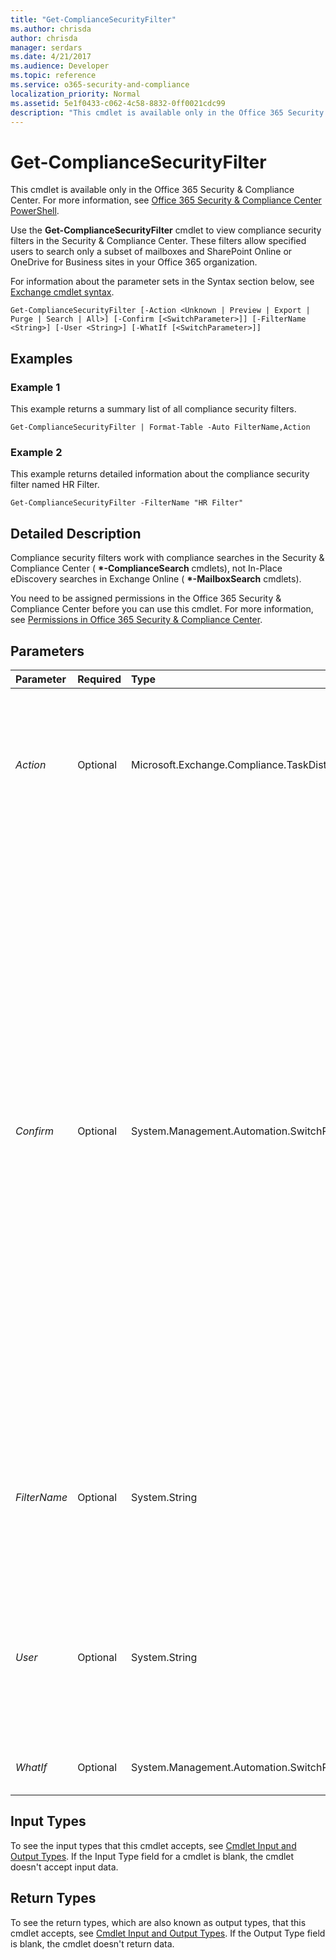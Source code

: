 ```yaml
---
title: "Get-ComplianceSecurityFilter"
ms.author: chrisda
author: chrisda
manager: serdars
ms.date: 4/21/2017
ms.audience: Developer
ms.topic: reference
ms.service: o365-security-and-compliance
localization_priority: Normal
ms.assetid: 5e1f0433-c062-4c58-8832-0ff0021cdc99
description: "This cmdlet is available only in the Office 365 Security &amp; Compliance Center. For more information, see Office 365 Security &amp; Compliance Center PowerShell."
---
```


# Get-ComplianceSecurityFilter

This cmdlet is available only in the Office 365 Security &amp; Compliance Center. For more information, see [Office 365 Security &amp; Compliance Center PowerShell](https://technet.microsoft.com/library/mt587091.aspx). 
  
Use the **Get-ComplianceSecurityFilter** cmdlet to view compliance security filters in the Security &amp; Compliance Center. These filters allow specified users to search only a subset of mailboxes and SharePoint Online or OneDrive for Business sites in your Office 365 organization.
  
For information about the parameter sets in the Syntax section below, see [Exchange cmdlet syntax](https://technet.microsoft.com/library/bb123552.aspx). 
  
```
Get-ComplianceSecurityFilter [-Action <Unknown | Preview | Export | Purge | Search | All>] [-Confirm [<SwitchParameter>]] [-FilterName <String>] [-User <String>] [-WhatIf [<SwitchParameter>]]

```

## Examples
<a name="Examples"> </a>

### Example 1

This example returns a summary list of all compliance security filters.
  
```
Get-ComplianceSecurityFilter | Format-Table -Auto FilterName,Action
```

### Example 2

This example returns detailed information about the compliance security filter named HR Filter.
  
```
Get-ComplianceSecurityFilter -FilterName "HR Filter"
```

## Detailed Description
<a name="DetailedDescription"> </a>

Compliance security filters work with compliance searches in the Security &amp; Compliance Center ( **\*-ComplianceSearch** cmdlets), not In-Place eDiscovery searches in Exchange Online ( **\*-MailboxSearch** cmdlets).
  
You need to be assigned permissions in the Office 365 Security &amp; Compliance Center before you can use this cmdlet. For more information, see [Permissions in Office 365 Security &amp; Compliance Center](https://go.microsoft.com/fwlink/p/?LinkId=511920). 
  
## Parameters
<a name="DetailedDescription"> </a>

|**Parameter**|**Required**|**Type**|**Description**|
|:-----|:-----|:-----|:-----|
| _Action_ <br/> |Optional  <br/> |Microsoft.Exchange.Compliance.TaskDistributionCommon.ObjectModel.ComplianceSecurityFilterActionType  <br/> | The _Action_parameter filters the results by the type of search action that a filter is applied to. Valid values are:  <br/>  `All` <br/>  `Export` <br/>  `Preview` <br/>  `Purge` <br/>  `Search` <br/> |
| _Confirm_ <br/> |Optional  <br/> |System.Management.Automation.SwitchParameter  <br/> | The _Confirm_ switch specifies whether to show or hide the confirmation prompt. How this switch affects the cmdlet depends on if the cmdlet requires confirmation before proceeding. <br/>  Destructive cmdlets (for example, **Remove-\*** cmdlets) have a built-in pause that forces you to acknowledge the command before proceeding. For these cmdlets, you can skip the confirmation prompt by using this exact syntax: `-Confirm:$false`.  <br/>  Most other cmdlets (for example, **New-\*** and **Set-\*** cmdlets) don't have a built-in pause. For these cmdlets, specifying the _Confirm_ switch without a value introduces a pause that forces you acknowledge the command before proceeding. <br/> |
| _FilterName_ <br/> |Optional  <br/> |System.String  <br/> |The  _FilterName_ parameter specifies the name of the compliance security filter that you want to view. If the value contains spaces, enclose the value in quotation marks ("). <br/> |
| _User_ <br/> |Optional  <br/> |System.String  <br/> | The _User_parameter filters the results by the user who gets a filter applied to their searches. Valid values are:  <br/>  The alias or email address of a user. <br/>  The value `All`.  <br/>  The name of a role group. <br/> |
| _WhatIf_ <br/> |Optional  <br/> |System.Management.Automation.SwitchParameter  <br/> |This parameter is reserved for internal Microsoft use.  <br/> |
   
## Input Types
<a name="InputTypes"> </a>

To see the input types that this cmdlet accepts, see [Cmdlet Input and Output Types](http://go.microsoft.com/fwlink/p/?linkId=616387). If the Input Type field for a cmdlet is blank, the cmdlet doesn't accept input data. 
  
## Return Types
<a name="ReturnTypes"> </a>

To see the return types, which are also known as output types, that this cmdlet accepts, see [Cmdlet Input and Output Types](http://go.microsoft.com/fwlink/p/?linkId=616387). If the Output Type field is blank, the cmdlet doesn't return data. 
  

